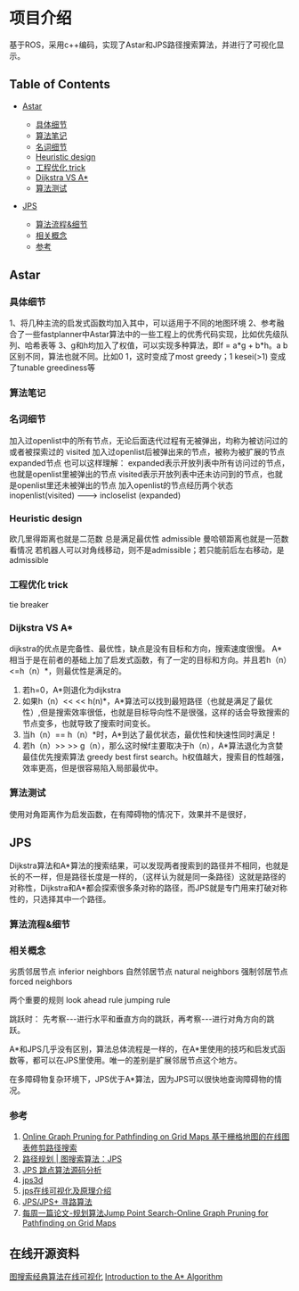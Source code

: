 
# 项目介绍
基于ROS，采用c++编码，实现了Astar和JPS路径搜索算法，并进行了可视化显示。

## Table of Contents

- [Astar](#Astar)
	- [具体细节](#具体细节)
	- [算法笔记](#算法笔记)
	- [名词细节](#名词细节)
	- [Heuristic design](#Heuristic-design)
	- [工程优化 trick](#工程优化-trick)
	- [Dijkstra VS A*](#Dijkstra-VS-A*)
	- [算法测试](#算法测试)


- [JPS](#JPS)
	- [算法流程&细节](#算法流程&细节)
	- [相关概念](#相关概念)
	- [参考](#参考)

## Astar
### 具体细节
1、将几种主流的启发式函数均加入其中，可以适用于不同的地图环境
2、参考融合了一些fastplanner中Astar算法中的一些工程上的优秀代码实现，比如优先级队列、哈希表等
3、g和h均加入了权值，可以实现多种算法，即f = a\*g + b\*h。a b区别不同，算法也就不同。比如0 1，这时变成了most greedy；1 kesei(>1) 变成了tunable greediness等

### 算法笔记

### 名词细节
加入过openlist中的所有节点，无论后面迭代过程有无被弹出，均称为被访问过的或者被探索过的 visited
加入过openlist后被弹出来的节点，被称为被扩展的节点 expanded节点
也可以这样理解：
expanded表示开放列表中所有访问过的节点，也就是openlist里被弹出的节点
visited表示开放列表中还未访问到的节点，也就是openlist里还未被弹出的节点
加入openlist的节点经历两个状态 inopenlist(visited) ---> incloselist
(expanded)

### Heuristic design
欧几里得距离也就是二范数  总是满足最优性 admissible
曼哈顿距离也就是一范数 看情况 若机器人可以对角线移动，则不是admissible；若只能前后左右移动，是admissible

### 工程优化 trick
tie breaker

### Dijkstra VS A*
dijkstra的优点是完备性、最优性，缺点是没有目标和方向，搜索速度很慢。
A*相当于是在前者的基础上加了启发式函数，有了一定的目标和方向。并且若h（n）<=h（n）\*，则最优性是满足的。

1. 若h=0，A*则退化为dijkstra
2. 如果h（n）<< << h(n)\*，A\*算法可以找到最短路径（也就是满足了最优性）,但是搜索效率很低，也就是目标导向性不是很强，这样的话会导致搜索的节点变多，也就导致了搜索时间变长。
3. 当h（n）== h（n）\*时，A\*到达了最优状态，最优性和快速性同时满足！
4. 若h（n）>> >> g（n），那么这时候f主要取决于h（n），A*算法退化为贪婪最佳优先搜索算法 greedy best first search。h权值越大，搜索目的性越强，效率更高，但是很容易陷入局部最优中。


### 算法测试
使用对角距离作为启发函数，在有障碍物的情况下，效果并不是很好，


## JPS

Dijkstra算法和A\*算法的搜索结果，可以发现两者搜索到的路径并不相同，也就是长的不一样，但是路径长度是一样的，（这样认为就是同一条路径）这就是路径的对称性，Dijkstra和A*都会探索很多条对称的路径，而JPS就是专门用来打破对称性的，只选择其中一个路径。
### 算法流程&细节

### 相关概念
劣质邻居节点 inferior neighbors
自然邻居节点 natural neighbors
强制邻居节点 forced neighbors

两个重要的规则
look ahead rule
jumping rule
<!-- 对于对角线跳跃规则而言： -->
跳跃时：
先考察---进行水平和垂直方向的跳跃，再考察---进行对角方向的跳跃。

A*和JPS几乎没有区别，算法总体流程是一样的，在A\*里使用的技巧和启发式函数等，都可以在JPS里使用。唯一的差别是扩展邻居节点这个地方。

在多障碍物复杂环境下，JPS优于A*算法，因为JPS可以很快地查询障碍物的情况。

### 参考
1. [Online Graph Pruning for Pathfinding on Grid Maps 基于栅格地图的在线图表修剪路径搜索](https://blog.csdn.net/weixin_47689403/article/details/126914206)
2. [路径规划 | 图搜索算法：JPS](https://blog.csdn.net/qq_42688495/article/details/116019557)
3. [JPS 跳点算法源码分析](https://blog.csdn.net/qq_40606107/article/details/120789713)
4. [jps3d](https://github.com/KumarRobotics/jps3d)
5. [jps在线可视化及原理介绍](https://zerowidth.com/2013/a-visual-explanation-of-jump-point-search.html)
6. [JPS/JPS+ 寻路算法](https://www.cnblogs.com/KillerAery/p/12242445.html)
7. [每周一篇论文-规划算法Jump Point Search-Online Graph Pruning for Pathfinding on Grid Maps](https://blog.csdn.net/weixin_43673156/article/details/127720056)

## 在线开源资料
[图搜索经典算法在线可视化](http://qiao.github.io/PathFinding.js/visual/)
[Introduction to the A* Algorithm](https://www.redblobgames.com/pathfinding/a-star/introduction.html)